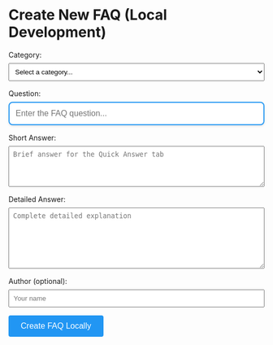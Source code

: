 # Create New FAQ (Local Development)

<form id="faq-form">
  <div style="margin-bottom: 1rem;">
    <label for="category" style="display: block; margin-bottom: 0.5rem;">Category:</label>
    <select id="category" required style="width: 100%; padding: 0.5rem;">
      <option value="">Select a category...</option>
      <option value="Battles, Small and Large">Battles, Small and Large</option>
      <option value="Crews Aboard US WW2 Subs">Crews Aboard US WW2 Subs</option>
      <option value="Hull and Compartments">Hull and Compartments</option>
      <option value="Life Aboard US WW2 Subs">Life Aboard US WW2 Subs</option>
      <option value="Operating US WW2 Subs">Operating US WW2 Subs</option>
      <option value="US WW2 Subs in General">US WW2 Subs in General</option>
    </select>
  </div>

  <div style="margin-bottom: 1rem;">
    <label for="question" style="display: block; margin-bottom: 0.5rem;">Question:</label>
    <input type="text" id="question" required style="width: 100%; padding: 0.75rem; border: 2px solid #2196F3; border-radius: 8px; box-shadow: 0 2px 4px rgba(0,0,0,0.1); font-size: 1rem;" 
           placeholder="Enter the FAQ question...">
  </div>

  <div style="margin-bottom: 1rem;">
    <label for="short_answer" style="display: block; margin-bottom: 0.5rem;">Short Answer:</label>
    <textarea id="short_answer" required style="width: 100%; padding: 0.5rem; height: 80px;" 
              placeholder="Brief answer for the Quick Answer tab"></textarea>
  </div>

  <div style="margin-bottom: 1rem;">
    <label for="detailed_answer" style="display: block; margin-bottom: 0.5rem;">Detailed Answer:</label>
    <textarea id="detailed_answer" required style="width: 100%; padding: 0.5rem; height: 120px;" 
              placeholder="Complete detailed explanation"></textarea>
  </div>

  <div style="margin-bottom: 1rem;">
    <label for="author" style="display: block; margin-bottom: 0.5rem;">Author (optional):</label>
    <input type="text" id="author" style="width: 100%; padding: 0.5rem;" 
           placeholder="Your name">
  </div>

  <!-- Honeypot -->
  <input type="text" id="website" style="position: absolute; left: -9999px;" tabindex="-1">

  <button type="submit" style="background: #2196F3; color: white; border: none; padding: 0.75rem 1.5rem; 
                               border-radius: 4px; cursor: pointer; font-size: 1rem;">
    Create FAQ Locally
  </button>
</form>

<div id="status" style="margin-top: 1rem; padding: 1rem; border-radius: 4px; display: none;"></div>

<div id="output" style="margin-top: 1rem; padding: 1rem; border-radius: 4px; background: #f5f5f5; display: none;">
  <h3>Generated Files:</h3>
  <div id="file-list"></div>
</div>

<script>
// Helper functions
function generateFilename(question) {
  return 'Q-' + question
    .replace(/[^a-zA-Z0-9\s-]/g, '')
    .trim()
    .replace(/\s+/g, '-')
    .replace(/-+/g, '-')
    .replace(/^-|-$/g, '')
    .substring(0, 80);
}

function generateMarkdownContent(data) {
  let content = `# ${data.question}\n\n`;
  
  content += '!!! help-feedback ""\n';
  content += '    <a href="/feedback/" data-feedback-link>Click here</a>\n';
  content += '    if you have additional facts, records, or context about U.S. submarine design, production, or wartime operations.\n\n';
  
  content += '<a id="summary"></a>\n';
  content += '=== "Summary"\n\n';
  content += `    ${data.short_answer}\n\n`;
  content += '=== "Detailed Answer"\n\n';
  content += `    ${data.detailed_answer}\n\n`;
  content += '=== "Related Topics"\n\n';
  content += '    \n\n';
  
  return content;
}

function updateCategoryIndexFile(category, filename, question) {
  // This function will actually modify the local index.md file
  const categoryPath = `docs/categories/${category}`;
  const indexFilePath = `${categoryPath}/index.md`;
  const newEntry = `- [${question}](./${filename})`;
  
  // We'll provide instructions and the exact text to add
  return {
    filePath: indexFilePath,
    entryToAdd: newEntry,
    instructions: `Add this line under the "## Questions" section in ${indexFilePath}:\n${newEntry}`
  };
}

function downloadFile(filename, content) {
  const blob = new Blob([content], { type: 'text/markdown' });
  const url = URL.createObjectURL(blob);
  const a = document.createElement('a');
  a.href = url;
  a.download = filename;
  document.body.appendChild(a);
  a.click();
  document.body.removeChild(a);
  URL.revokeObjectURL(url);
}

// Simplified function that creates the updated index.md without fetching
function createUpdatedIndexFile(category, filename, question) {
  console.log('Creating updated index for category:', category);
  
  // Since we can't reliably fetch the existing file via HTTP in all MkDocs setups,
  // we'll create a template that the user can manually merge
  const newEntry = `- [${question}](./${filename})`;
  console.log('New entry to add:', newEntry);
  
  // Create instructions for manual update
  const instructions = `
# Instructions for updating ${category}/index.md

## Step 1: Add this line to your existing index.md file
Add this line under the "## Questions" section (at the top of the list):

${newEntry}

## Step 2: Or use this complete template if creating a new index.md

# ${category}

Overview of ${category} topics.

## Questions

${newEntry}

## Step 3: File location
Save as: docs/categories/${category}/index.md
`;

  // Also create a complete new index.md file in case they need it
  const completeIndexContent = `# ${category}

Overview of ${category} topics.

## Questions

${newEntry}

`;

  console.log('Generated instructions and template content');
  
  return {
    filename: 'index.md',
    content: completeIndexContent,
    instructions: instructions,
    newEntry: newEntry,
    path: `docs/categories/${category}/index.md`
  };
}

function copyToClipboard(text) {
  navigator.clipboard.writeText(text).then(() => {
    console.log('Copied to clipboard');
  }).catch(err => {
    console.error('Failed to copy: ', err);
  });
}

document.getElementById('faq-form').addEventListener('submit', async function(e) {
  e.preventDefault();
  
  const status = document.getElementById('status');
  const output = document.getElementById('output');
  const fileList = document.getElementById('file-list');
  const button = this.querySelector('button[type="submit"]');
  
  // Show loading state
  button.disabled = true;
  button.textContent = 'Generating...';
  status.style.display = 'block';
  status.style.background = '#e3f2fd';
  status.style.color = '#1976d2';
  status.textContent = 'Generating FAQ files...';
  
  try {
    // Get form data
    const data = {
      category: document.getElementById('category').value,
      question: document.getElementById('question').value,
      short_answer: document.getElementById('short_answer').value,
      detailed_answer: document.getElementById('detailed_answer').value,
      author: document.getElementById('author').value,
      website: document.getElementById('website').value // honeypot
    };
    
    console.log('Form data:', data);
    
    // Validate required fields
    if (!data.category || !data.question || !data.short_answer || !data.detailed_answer) {
      throw new Error('Please fill in all required fields');
    }
    
    // Check honeypot
    if (data.website) {
      throw new Error('Spam detected');
    }
    
    // Generate the markdown content and filename
    const content = generateMarkdownContent(data);
    const filename = generateFilename(data.question) + '.md';
    const categoryPath = `docs/categories/${data.category}`;
    const fullPath = `${categoryPath}/${filename}`;
    
    console.log('Generated filename:', filename);
    console.log('Full path:', fullPath);
    
    // Generate category index update instructions
    const indexUpdate = createUpdatedIndexFile(data.category, filename, data.question);
    console.log('Index update result:', indexUpdate);
    
    // Success
    status.style.background = '#e8f5e8';
    status.style.color = '#2e7d32';
    status.innerHTML = `
      <strong>✅ FAQ Generated Successfully!</strong><br>
      Ready to save locally in your development environment.
    `;
    
    // Show output section
    output.style.display = 'block';
    
    // Store the content globally so buttons can access it
    window.currentFaqContent = content;
    window.currentFaqFilename = filename;
    window.currentIndexEntry = `- [${data.question}](./${filename})`;
    window.currentIndexContent = indexUpdate.content;
    window.currentIndexFilename = indexUpdate.filename;
    window.currentIndexPath = indexUpdate.path;
    
    fileList.innerHTML = `
      <div style="margin-bottom: 1rem; padding: 1rem; border: 1px solid #ddd; border-radius: 4px;">
        <h4>FAQ File: ${filename}</h4>
        <p><strong>Location:</strong> <code>${fullPath}</code></p>
        <div style="margin: 0.5rem 0;">
          <button id="download-btn" 
                  style="padding: 0.5rem 1rem; margin-right: 0.5rem; background: #4CAF50; color: white; border: none; border-radius: 4px; cursor: pointer;">
            📥 Download File
          </button>
          <button id="copy-content-btn" 
                  style="padding: 0.5rem 1rem; margin-right: 0.5rem; background: #2196F3; color: white; border: none; border-radius: 4px; cursor: pointer;">
            📋 Copy Content
          </button>
        </div>
        <details style="margin-top: 0.5rem;">
          <summary style="cursor: pointer; font-weight: bold;">👁️ Preview Content</summary>
          <pre style="background: #f9f9f9; padding: 1rem; margin-top: 0.5rem; overflow-x: auto; white-space: pre-wrap;">${content.replace(/</g, '&lt;').replace(/>/g, '&gt;')}</pre>
        </details>
      </div>
      
      <div style="margin-bottom: 1rem; padding: 1rem; border: 1px solid #ddd; border-radius: 4px;">
        <h4>Updated Category Index: ${indexUpdate.filename}</h4>
        <p><strong>Location:</strong> <code>${indexUpdate.path}</code></p>
        <p><strong>Status:</strong> Automatically updated with your new FAQ entry!</p>
        <div style="margin: 0.5rem 0;">
          <button id="download-index-btn" 
                  style="padding: 0.5rem 1rem; margin-right: 0.5rem; background: #FF9800; color: white; border: none; border-radius: 4px; cursor: pointer;">
            📥 Download Updated Index
          </button>
          <button id="copy-index-btn" 
                  style="padding: 0.5rem 1rem; background: #9C27B0; color: white; border: none; border-radius: 4px; cursor: pointer;">
            📋 Copy Index Content
          </button>
        </div>
        <details style="margin-top: 0.5rem;">
          <summary style="cursor: pointer; font-weight: bold;">👁️ Preview Updated Index</summary>
          <pre style="background: #f9f9f9; padding: 1rem; margin-top: 0.5rem; overflow-x: auto; white-space: pre-wrap;">${(indexUpdate.content || '').replace(/</g, '&lt;').replace(/>/g, '&gt;')}</pre>
        </details>
      </div>
      
      <div style="margin-top: 1rem; padding: 1rem; background: #fff3cd; border-radius: 4px;">
        <h4>🚀 Next Steps:</h4>
        <ol>
          <li>Download or copy the FAQ file content</li>
          <li>Create the file manually at: <code>${fullPath}</code></li>
          <li>Copy the index entry and add it to: <code>${categoryPath}/index.md</code></li>
          <li>Test your changes locally with <code>mkdocs serve</code></li>
          <li>Commit when ready: <code>git add . && git commit -m "Add FAQ: ${data.question}"</code></li>
        </ol>
      </div>
    `;
    
    // Add event listeners for the buttons
    document.getElementById('download-btn').addEventListener('click', function() {
      downloadFile(window.currentFaqFilename, window.currentFaqContent);
    });
    
    document.getElementById('copy-content-btn').addEventListener('click', function() {
      copyToClipboard(window.currentFaqContent);
    });
    
    document.getElementById('download-index-btn').addEventListener('click', function() {
      downloadFile(window.currentIndexFilename, window.currentIndexContent);
    });
    
    document.getElementById('copy-index-btn').addEventListener('click', function() {
      copyToClipboard(window.currentIndexContent);
    });
    
    // Reset form
    this.reset();
    
  } catch (error) {
    console.error('Error generating FAQ:', error);
    
    // Error
    status.style.background = '#ffebee';
    status.style.color = '#c62828';
    status.textContent = 'Error: ' + error.message;
  } finally {
    // Always reset button state
    button.disabled = false;
    button.textContent = 'Create FAQ Locally';
  }
});
</script>